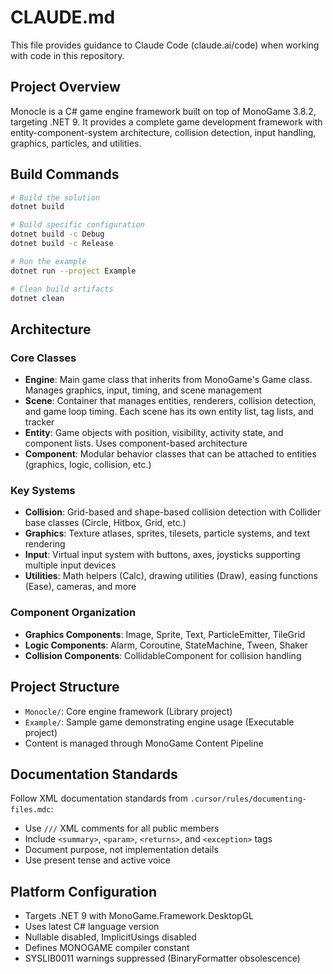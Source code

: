 # CLAUDE.md

This file provides guidance to Claude Code (claude.ai/code) when working with code in this repository.

## Project Overview

Monocle is a C# game engine framework built on top of MonoGame 3.8.2, targeting .NET 9. It provides a complete game development framework with entity-component-system architecture, collision detection, input handling, graphics, particles, and utilities.

## Build Commands

```bash
# Build the solution
dotnet build

# Build specific configuration
dotnet build -c Debug
dotnet build -c Release

# Run the example
dotnet run --project Example

# Clean build artifacts
dotnet clean
```

## Architecture

### Core Classes
- **Engine**: Main game class that inherits from MonoGame's Game class. Manages graphics, input, timing, and scene management
- **Scene**: Container that manages entities, renderers, collision detection, and game loop timing. Each scene has its own entity list, tag lists, and tracker
- **Entity**: Game objects with position, visibility, activity state, and component lists. Uses component-based architecture
- **Component**: Modular behavior classes that can be attached to entities (graphics, logic, collision, etc.)

### Key Systems
- **Collision**: Grid-based and shape-based collision detection with Collider base classes (Circle, Hitbox, Grid, etc.)
- **Graphics**: Texture atlases, sprites, tilesets, particle systems, and text rendering
- **Input**: Virtual input system with buttons, axes, joysticks supporting multiple input devices
- **Utilities**: Math helpers (Calc), drawing utilities (Draw), easing functions (Ease), cameras, and more

### Component Organization
- **Graphics Components**: Image, Sprite, Text, ParticleEmitter, TileGrid
- **Logic Components**: Alarm, Coroutine, StateMachine, Tween, Shaker
- **Collision Components**: CollidableComponent for collision handling

## Project Structure
- `Monocle/`: Core engine framework (Library project)
- `Example/`: Sample game demonstrating engine usage (Executable project)
- Content is managed through MonoGame Content Pipeline

## Documentation Standards
Follow XML documentation standards from `.cursor/rules/documenting-files.mdc`:
- Use `///` XML comments for all public members
- Include `<summary>`, `<param>`, `<returns>`, and `<exception>` tags
- Document purpose, not implementation details
- Use present tense and active voice

## Platform Configuration
- Targets .NET 9 with MonoGame.Framework.DesktopGL
- Uses latest C# language version
- Nullable disabled, ImplicitUsings disabled
- Defines MONOGAME compiler constant
- SYSLIB0011 warnings suppressed (BinaryFormatter obsolescence)